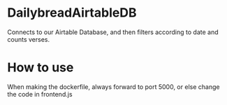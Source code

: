 # DailybreadAirtableDB
Connects to our Airtable Database, and then filters according to date and counts verses.

# How to use
When making the dockerfile, always forward to port 5000, or else change the code in frontend.js
